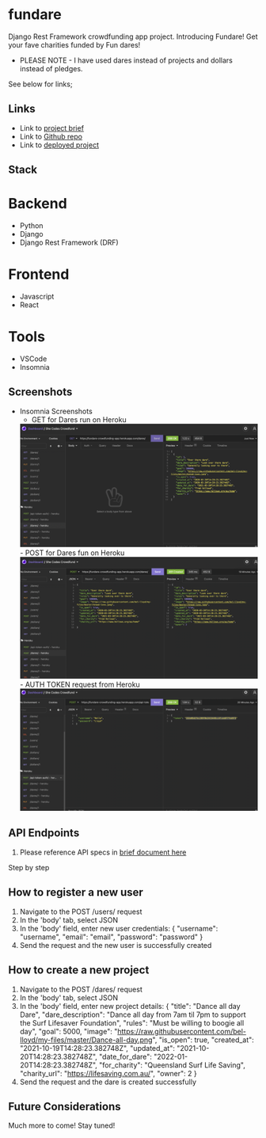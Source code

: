 # fundare
Django Rest Framework crowdfunding app project. Introducing Fundare! Get your fave charities funded by Fun dares!

- PLEASE NOTE - I have used dares instead of projects and dollars instead of pledges.

See below for links;

## Links
- Link to [project brief](https://docs.google.com/document/d/1ocfmn1AmxYTIDKVRrycK2PQ4Fx3dnMd4JXgC0GE8csQ/edit?usp=sharing)
- Link to [Github repo](https://github.com/bel-lloyd/fundare)
- Link to [deployed project](https://fundare-crowdfunding-app.herokuapp.com/dares/)

## Stack
# Backend
- Python
- Django
- Django Rest Framework (DRF)
# Frontend
- Javascript
- React
# Tools
- VSCode
- Insomnia

## Screenshots

- Insomnia Screenshots
    - GET for Dares run on Heroku
    <img src="screenshots/GET-Heroku.png"/>
    - POST for Dares fun on Heroku
    <img src="screenshots/POST-Heroku.png"/>
    - AUTH TOKEN request from Heroku
    <img src="screenshots/POST-auth-token.png"/>

## API Endpoints

1. Please reference API specs in [brief document here](https://docs.google.com/document/d/1ocfmn1AmxYTIDKVRrycK2PQ4Fx3dnMd4JXgC0GE8csQ/edit#)

Step by step

## How to register a new user
1. Navigate to the POST /users/ request
2. In the 'body' tab, select JSON
3. In the 'body' field, enter new user credentials:
    {
        "username": "username",
        "email": "email",
        "password": "password"
    }
4. Send the request and the new user is successfully created
   
## How to create a new project
1. Navigate to the POST /dares/ request
2. In the 'body' tab, select JSON
3. In the 'body' field, enter new project details:
        {
            "title": "Dance all day Dare",
            "dare_description": "Dance all day from 7am til 7pm to support the Surf Lifesaver Foundation",
            "rules": "Must be willing to boogie all day",
            "goal": 5000,
            "image": "https://raw.githubusercontent.com/bel-lloyd/my-files/master/Dance-all-day.png",
            "is_open": true,
            "created_at": "2021-10-19T14:28:23.382748Z",
            "updated_at": "2021-10-20T14:28:23.382748Z",
            "date_for_dare": "2022-01-20T14:28:23.382748Z",
            "for_charity": "Queensland Surf Life Saving",
            "charity_url": "https://lifesaving.com.au/",
            "owner": 2
        }
4. Send the request and the dare is created successfully 
   
## Future Considerations

Much more to come! Stay tuned!